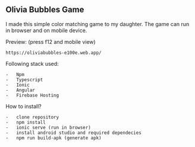 ## Olivia Bubbles Game

I made this simple color matching game to my daughter. The game can run in browser and on mobile device.

Preview: (press f12 and mobile view)
    
    https://oliviabubbles-e100e.web.app/

Following stack used:

    -   Npm
    -   Typescript
    -   Ionic
    -   Angular
    -   Firebase Hosting
    
How to install?

    -   clone repository
    -   npm install
    -   ionic serve (run in browser)
    -   install android studio and required dependecies
    -   npm run build-apk (generate apk)
